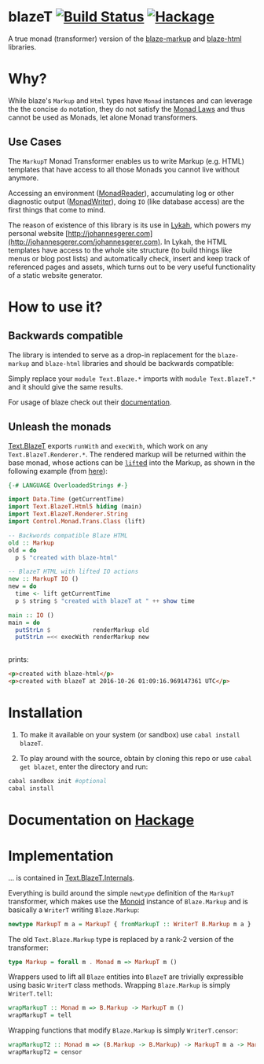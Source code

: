 # blazeT [![Build Status](https://travis-ci.org/johannesgerer/blazeT.svg?branch=master)](https://travis-ci.org/johannesgerer/blazeT) [![Hackage](https://img.shields.io/hackage/v/blazeT.svg)](https://hackage.haskell.org/package/blazeT)

A true monad (transformer) version of the
[blaze-markup](https://hackage.haskell.org/package/blaze-markup) and
[blaze-html](https://hackage.haskell.org/package/blaze-html)
libraries.

# Why?

While blaze's `Markup` and `Html` types have `Monad` instances and can
leverage the the concise `do` notation, they do not satisfy
the
[Monad Laws](https://hackage.haskell.org/package/base-4.8.0.0/docs/Control-Monad.html#t:Monad) and
thus cannot be used as Monads, let alone Monad transformers.

## Use Cases

The `MarkupT` Monad Transformer enables us to write Markup (e.g. HTML)
templates that have access to all those Monads you cannot live without
anymore.

Accessing an environment
([MonadReader](https://hackage.haskell.org/package/mtl-2.2.1/docs/Control-Monad-Reader-Class.html)),
accumulating log or other diagnostic output
([MonadWriter](https://hackage.haskell.org/package/mtl-2.2.1/docs/Control-Monad-Writer-Class.html)),
doing `IO` (like database access) are the first things that come to
mind.

The reason of existence of this library is its use
in [Lykah](http://johannesgerer.com/Lykah), which powers my personal
website
[http://johannesgerer.com](http://johannesgerer.com/johannesgerer.com). In
Lykah, the HTML templates have access to the whole site structure (to
build things like menus or blog post lists) and automatically check,
insert and keep track of referenced pages and assets, which turns out
to be very useful functionality of a static website generator.

# How to use it?

## Backwards compatible

The library is intended to serve as a drop-in replacement for the
`blaze-markup` and `blaze-html` libraries and should be backwards
compatible:

Simply replace your `module Text.Blaze.*` imports with `module
Text.BlazeT.*` and it should give the same results.

For usage of blaze check out
their [documentation](https://jaspervdj.be/blaze/).

## Unleash the monads

[Text.BlazeT](https://hackage.haskell.org/package/blazeT/docs/Text-BlazeT.html)
exports `runWith` and `execWith`, which work on any
`Text.BlazeT.Renderer.*`. The rendered markup will be returned within
the base monad, whose actions can be
[`lift`ed](https://hackage.haskell.org/package/transformers-0.5.2.0/docs/Control-Monad-Trans-Class.html)
into the Markup, as shown in the following example (from
[here](src/Readme.hs)):

```Haskell
{-# LANGUAGE OverloadedStrings #-}

import Data.Time (getCurrentTime)
import Text.BlazeT.Html5 hiding (main)
import Text.BlazeT.Renderer.String
import Control.Monad.Trans.Class (lift)

-- Backwords compatible Blaze HTML
old :: Markup
old = do
  p $ "created with blaze-html"

-- BlazeT HTML with lifted IO actions
new :: MarkupT IO ()
new = do
  time <- lift getCurrentTime
  p $ string $ "created with blazeT at " ++ show time

main :: IO ()
main = do
  putStrLn $            renderMarkup old
  putStrLn =<< execWith renderMarkup new
  
```

prints: 

```HTML
<p>created with blaze-html</p>
<p>created with blazeT at 2016-10-26 01:09:16.969147361 UTC</p>
```

# Installation

1. To make it available on your system (or sandbox) use `cabal install blazeT`. 

2. To play around with the source, obtain by cloning this repo or use
   `cabal get blazet`, enter the directory and run:

```bash
cabal sandbox init #optional
cabal install
```
    
# Documentation on [Hackage](https://hackage.haskell.org/package/blazeT)

# Implementation

... is contained
in
[Text.BlazeT.Internals](https://hackage.haskell.org/package/blazeT/docs/Text-BlazeT-Internals.html).

Everything is build around the simple `newtype` definition of the
`MarkupT` transformer, which makes use
the
[Monoid](https://hackage.haskell.org/package/base-4.7.0.2/docs/Data-Monoid.html) instance
of `Blaze.Markup` and is basically a `WriterT` writing `Blaze.Markup`:

```Haskell
newtype MarkupT m a = MarkupT { fromMarkupT :: WriterT B.Markup m a }
```

The old `Text.Blaze.Markup` type is replaced by a rank-2 version of
the transformer:

```Haskell
type Markup = forall m . Monad m => MarkupT m ()
```

Wrappers used to lift all `Blaze` entities into `BlazeT` are trivially
expressible using basic `WriterT` class methods. Wrapping
`Blaze.Markup` is simply `WriterT.tell`:

```Haskell
wrapMarkupT :: Monad m => B.Markup -> MarkupT m ()
wrapMarkupT = tell
```
Wrapping functions that modify `Blaze.Markup` is simply  `WriterT.censor`:

```Haskell
wrapMarkupT2 :: Monad m => (B.Markup -> B.Markup) -> MarkupT m a -> MarkupT m a
wrapMarkupT2 = censor
```

